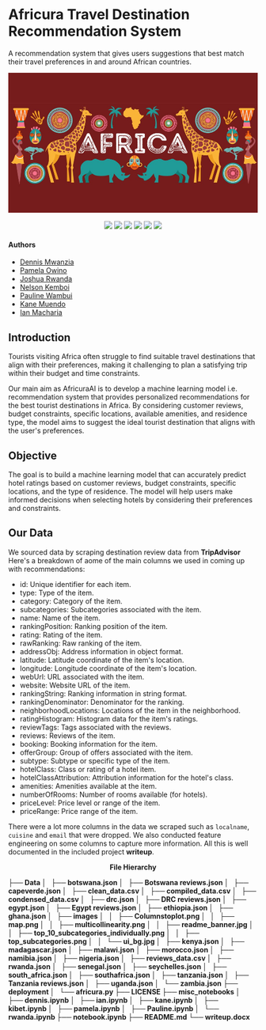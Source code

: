# Africura Travel Destination Recommendation System
A recommendation system that gives users suggestions that best match their travel preferences in and around African countries.
<p>
    <img src="Data/images/readme_banner.jpg" alt="Banner Image"/>
</p>
<p align="center">
    <img src="https://img.shields.io/badge/-scikit--learn-F7931E?logo=scikit-learn&logoColor=white&style=flat-square">
    <img src="https://img.shields.io/badge/-Surprise-4B0082?logo=python&logoColor=white&style=flat-square">
    <img src="https://img.shields.io/badge/-Streamlit-FF4B4B?logo=streamlit&logoColor=white&style=flat-square">
    <img src="https://img.shields.io/badge/-Pandas-150458?logo=pandas&logoColor=white&style=flat-square">
    <img src="https://img.shields.io/badge/-NumPy-013243?logo=numpy&logoColor=white&style=flat-square">
    <img src="https://img.shields.io/badge/-NLTK-4EA94B?logo=python&logoColor=white&style=flat-square">
</p>

#### Authors
* [Dennis Mwanzia](https://github.com/DennisMwanzia)
* [Pamela Owino](https://github.com/PamelaAwino)
* [Joshua Rwanda](https://github.com/R3TR0Quan)
* [Nelson Kemboi](https://github.com/nelkemboi)
* [Pauline Wambui](https://github.com/paulineKiarie)
* [Kane Muendo](https://github.com/kanevundi)
* [Ian Macharia](https://github.com/Imacharia)

## Introduction

Tourists visiting Africa often struggle to find suitable travel destinations that align with their preferences, making it challenging to plan a satisfying trip within their budget and time constraints. 

Our main aim as AfricuraAI is to develop a machine learning model i.e. recommendation system that provides personalized recommendations for the best tourist destinations in Africa. By considering customer reviews, budget constraints, specific locations, available amenities, and residence type, the model aims to suggest the ideal tourist destination that aligns with the user's preferences.

## Objective

The goal is to build a machine learning model that can accurately predict hotel ratings based on customer reviews, budget constraints, specific locations, and the type of residence. The model will help users make informed decisions when selecting hotels by considering their preferences and constraints.

## Our Data

We sourced data by scraping destination review data from **TripAdvisor** 
Here's a breakdown of aome of the main columns we used in coming up with recommendations:

* id: Unique identifier for each item.
* type: Type of the item.
* category: Category of the item.
* subcategories: Subcategories associated with the item.
* name: Name of the item.
* rankingPosition: Ranking position of the item.
* rating: Rating of the item.
* rawRanking: Raw ranking of the item.
* addressObj: Address information in object format.
* latitude: Latitude coordinate of the item's location.
* longitude: Longitude coordinate of the item's location.
* webUrl: URL associated with the item.
* website: Website URL of the item.
* rankingString: Ranking information in string format.
* rankingDenominator: Denominator for the ranking.
* neighborhoodLocations: Locations of the item in the neighborhood.
* ratingHistogram: Histogram data for the item's ratings.
* reviewTags: Tags associated with the reviews.
* reviews: Reviews of the item.
* booking: Booking information for the item.
* offerGroup: Group of offers associated with the item.
* subtype: Subtype or specific type of the item.
* hotelClass: Class or rating of a hotel item.
* hotelClassAttribution: Attribution information for the hotel's class.
* amenities: Amenities available at the item.
* numberOfRooms: Number of rooms available (for hotels).
* priceLevel: Price level or range of the item.
* priceRange: Price range of the item.

There were a lot more columns in the data we scraped such as `localname`, `cuisine` and `email` that were dropped.
We also conducted feature engineering on some columns to capture more information. All this is well documented in the included project **writeup**.

<p align='center'>
    <b>File Hierarchy
</p>
├── Data
│   ├── botswana.json
│   ├── Botswana reviews.json
│   ├── capeverde.json
│   ├── clean_data.csv
│   ├── compiled_data.csv
│   ├── condensed_data.csv
│   ├── drc.json
│   ├── DRC reviews.json
│   ├── egypt.json
│   ├── Egypt reviews.json
│   ├── ethiopia.json
│   ├── ghana.json
│   ├── images
│   │   ├── Columnstoplot.png
│   │   ├── map.png
│   │   ├── multicollinearity.png
│   │   ├── readme_banner.jpg
│   │   ├── top_10_subcategories_individually.png
│   │   ├── top_subcategories.png
│   │   └── ui_bg.jpg
│   ├── kenya.json
│   ├── madagascar.json
│   ├── malawi.json
│   ├── morocco.json
│   ├── namibia.json
│   ├── nigeria.json
│   ├── reviews_data.csv
│   ├── rwanda.json
│   ├── senegal.json
│   ├── seychelles.json
│   ├── south_africa.json
│   ├── southafrica.json
│   ├── tanzania.json
│   ├── Tanzania reviews.json
│   ├── uganda.json
│   └── zambia.json
├── deployment
│   └── africura.py
├── LICENSE
├── misc_notebooks
│   ├── dennis.ipynb
│   ├── ian.ipynb
│   ├── kane.ipynb
│   ├── kibet.ipynb
│   ├── pamela.ipynb
│   ├── Pauline.ipynb
│   └── rwanda.ipynb
├── notebook.ipynb
├── README.md
└── writeup.docx
